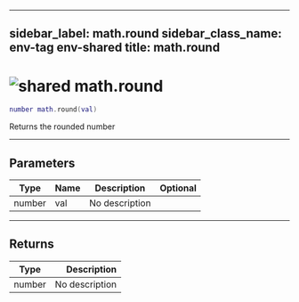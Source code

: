 ---
sidebar_label: math.round
sidebar_class_name: env-tag env-shared
title: math.round
------

# <img src='/img/wiki/shared.png' alt='shared' data-tag='env-tag' /> math.round

```lua
number math.round(val)
```

Returns the rounded number<br/>

-----------------
## Parameters

| Type   | Name | Description | Optional |
| ------ | ---- | ----------- | -------: |
| number | val | No description |   |

-----------------
## Returns

| Type   | Description |
| ------ | ----------: |
| number | No description |

